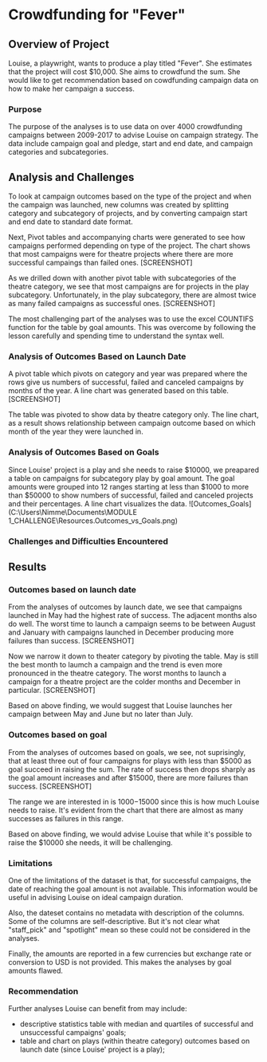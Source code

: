 # Crowdfunding for "Fever"

## Overview of Project
Louise, a playwright, wants to produce a play titled "Fever". She estimates that the project will cost $10,000. She aims to crowdfund the sum. She would like to get recommendation based on cowdfunding campaign data on how to make her campaign a success.

### Purpose
The purpose of the analyses is to use data on over 4000 crowdfunding campaigns between 2009-2017 to advise Louise on campaign strategy. The data include campaign goal and pledge, start and end date, and campaign categories and subcategories. 

## Analysis and Challenges
To look at campaign outcomes based on the type of the project and when the campaign was launched, new columns was created by splitting category and subcategory of projects, and by converting campaign start and end date to standard date format. 

Next, Pivot tables and accompanying charts were generated to see how campaigns performed depending on type of the project. The chart shows that most campaigns were for theatre projects where there are more successful campaings than failed ones.
[SCREENSHOT]

As we drilled down with another pivot table with subcategories of the theatre category, we see that most campaigns are for projects in the play subcategory. Unfortunately, in the play subcategory, there are almost twice as many failed campaigns as successful ones.
[SCREENSHOT]

The most challenging part of the analyses was to use the excel COUNTIFS function for the table by goal amounts. This was overcome by following the lesson carefully and spending time to understand the syntax well. 

### Analysis of Outcomes Based on Launch Date
A pivot table which pivots on category and year was prepared where the rows give us numbers of successful, failed and canceled campaigns by months of the year. A line chart was generated based on this table.
[SCREENSHOT]

The table was pivoted to show data by theatre category only. The line chart, as a result shows relationship between campaign outcome based on which month of the year they were launched in.

### Analysis of Outcomes Based on Goals
Since Louise' project is a play and she needs to raise $10000, we preapared a table on campaigns for subcategory play by goal amount. The goal amounts were grouped into 12 ranges starting at less than $1000 to more than $50000 to show numbers of successful, failed and canceled projects and their percentages. A line chart visualizes the data.
![Outcomes_Goals](C:\Users\Nimme\Documents\MODULE 1_CHALLENGE\Resources.Outcomes_vs_Goals.png)

### Challenges and Difficulties Encountered

## Results
### Outcomes based on launch date
From the analyses of outcomes by launch date, we see that campaigns launched in May had the highest rate of success. The adjacent months also do well. The worst time to launch a campaign seems to be between August and January with campaigns launched in December producing more failures than success.
[SCREENSHOT]

Now we narrow it down to theater category by pivoting the table. May is still the best month to laumch a campaign and the trend is even more pronounced in the theatre category. The worst months to launch a campaign for a theatre project are the colder months and December in particular.
[SCREENSHOT]

Based on above finding, we would suggest that Louise launches her campaign between May and June but no later than July.

### Outcomes based on goal
From the analyses of outcomes based on goals, we see, not suprisingly, that at least three out of four campaigns for plays with less than $5000 as goal succeed in raising the sum. The rate of success then drops sharply as the goal amount increases and after $15000, there are more failures than success.
[SCREENSHOT]

The range we are interested in is $1000-$15000 since this is how much Louise needs to raise. It's evident from the chart that there are almost as many successes as failures in this range.

Based on above finding, we would advise Louise that while it's possible to raise the $10000 she needs, it will be challenging.

### Limitations
One of the limitations of the dataset is that, for successful campaigns, the date of reaching the goal amount is not available. This information would be useful in advising Louise on ideal campaign duration.

Also, the dateset contains no metadata with description of the columns. Some of the columns are self-descriptive. But it's not clear what "staff_pick" and "spotlight" mean so these could not be considered in the analyses.

Finally, the amounts are reported in a few currencies but exchange rate or conversion to USD is not provided. This makes the analyses by goal amounts flawed.

### Recommendation
Further analyses Louise can benefit from may include:
* descriptive statistics table with median and quartiles of successful and unsuccessful campaigns' goals;
* table and chart on plays (within theatre category) outcomes based on launch date (since Louise' project is a play);
